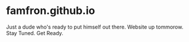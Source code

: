 # famfron.github.io

Just a dude who's ready to put himself out there. Website up tommorow. Stay Tuned. Get Ready.
